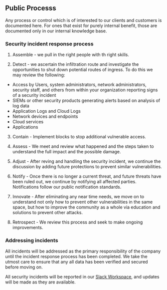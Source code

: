 ## Public Processs

Any process or control which is of interested to our clients and customers is documented here. For ones that exist for purely internal benefit, those are documented only in our internal knowledge base.

### Security incident response process
1. Assemble - we pull in the right people with th right skills.

2. Detect - we ascertain the infiltration route and investigate the opportunities to shut down potential routes of ingress. To do this we may review the following:
* Access by Users, system administrators, network administrators, security staff, and others from within your organization reporting signs of a security incident
* SIEMs or other security products generating alerts based on analysis of log data
* Application Logs and Cloud Logs
* Network devices and endpoints
* Cloud services
* Applications

3. Contain - Implement blocks to stop additional vulnerable access.

4. Assess - We meet and review what happened and the steps taken to understand the full impact and the possible damage.

5. Adjust - After reving and handling the security incident, we continue the discussion by adding future protections to prevent similar vulnerabilities.

6. Notify - Once there is no longer a current threat, and future threats have been ruled out, we continue by notifying all affected parties. Notifications follow our public notification standards.

7. Innovate - After eliminating any near time needs, we move on to understand not only how to prevent other vulnerabilities in the same space, but how to improve the community as a whole via education and solutions to prevent other attacks.

8. Retrospect - We review this process and seek to make ongoing improvements.

### Addressing incidents
All incidents will be addressed as the primary responsibility of the company until the incident response process has been completed. We take the utmost care to ensure that any all data has been verified and secured before moving on.

All security incidents will be reported in our [Slack Workspace](https://rhosys.ch/community), and updates will be made as they are available.
